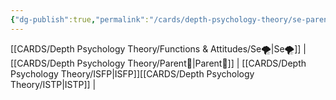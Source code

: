 ```yaml
---
{"dg-publish":true,"permalink":"/cards/depth-psychology-theory/se-parent/","noteIcon":"","created":"2023-01-05T12:12:08.442+01:00","updated":"2023-04-21T13:30:44.844+02:00"}
---
```


[[CARDS/Depth Psychology Theory/Functions & Attitudes/Se🌪️\|Se🌪️]] | [[CARDS/Depth Psychology Theory/Parent🤨\|Parent🤨]] | [[CARDS/Depth Psychology Theory/ISFP\|ISFP]][[CARDS/Depth Psychology Theory/ISTP\|ISTP]] | 



